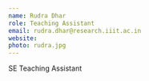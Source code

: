 ```yaml
---
name: Rudra Dhar
role: Teaching Assistant
email: rudra.dhar@research.iiit.ac.in
website:
photo: rudra.jpg
---
```


SE Teaching Assistant
